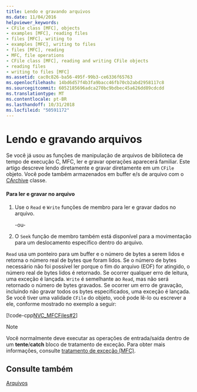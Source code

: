 ```yaml
---
title: Lendo e gravando arquivos
ms.date: 11/04/2016
helpviewer_keywords:
- CFile class [MFC], objects
- examples [MFC], reading files
- files [MFC], writing to
- examples [MFC], writing to files
- files [MFC], reading
- MFC, file operations
- CFile class [MFC], reading and writing CFile objects
- reading files
- writing to files [MFC]
ms.assetid: cac0c826-ba56-495f-99b3-ce6336f65763
ms.openlocfilehash: 14bd6d57f4b3fa9bacc46fb70cb2abd2958117c8
ms.sourcegitcommit: 6052185696adca270bc9bdbec45a626dd89cdcdd
ms.translationtype: MT
ms.contentlocale: pt-BR
ms.lasthandoff: 10/31/2018
ms.locfileid: "50591172"
---
```

# <a name="reading-and-writing-files"></a>Lendo e gravando arquivos

Se você já usou as funções de manipulação de arquivos de biblioteca de tempo de execução C, MFC, ler e gravar operações aparecerá familiar. Este artigo descreve lendo diretamente e gravar diretamente em um `CFile` objeto. Você pode também armazenados em buffer e/s de arquivo com o [CArchive](../mfc/reference/carchive-class.md) classe.

#### <a name="to-read-from-and-write-to-the-file"></a>Para ler e gravar no arquivo

1. Use o `Read` e `Write` funções de membro para ler e gravar dados no arquivo.

     -ou-

1. O `Seek` função de membro também está disponível para a movimentação para um deslocamento específico dentro do arquivo.

`Read` usa um ponteiro para um buffer e o número de bytes a serem lidos e retorna o número real de bytes que foram lidos. Se o número de bytes necessário não foi possível ler porque o fim do arquivo (EOF) for atingido, o número real de bytes lidos é retornado. Se ocorrer qualquer erro de leitura, uma exceção é lançada. `Write` é semelhante ao `Read`, mas não será retornado o número de bytes gravados. Se ocorrer um erro de gravação, incluindo não gravar todos os bytes especificados, uma exceção é lançada. Se você tiver uma validade `CFile` do objeto, você pode lê-lo ou escrever a ele, conforme mostrado no exemplo a seguir:

[!code-cpp[NVC_MFCFiles#2](../atl-mfc-shared/reference/codesnippet/cpp/reading-and-writing-files_1.cpp)]

> [!NOTE]
>  Você normalmente deve executar as operações de entrada/saída dentro de um **tente**/**catch** bloco de tratamento de exceção. Para obter mais informações, consulte [tratamento de exceção (MFC)](../mfc/exception-handling-in-mfc.md).

## <a name="see-also"></a>Consulte também

[Arquivos](../mfc/files-in-mfc.md)

